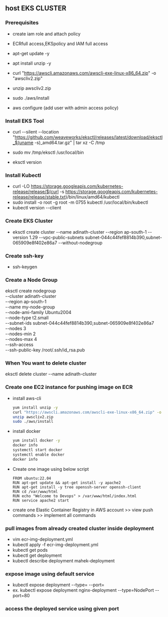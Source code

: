 ## host EKS CLUSTER 

### Prerequisites
- create iam role and attach policy
- ECRfull access,EKSpolicy and IAM full access
  
- apt-get update -y
- apt install unzip -y
- curl "https://awscli.amazonaws.com/awscli-exe-linux-x86_64.zip" -o "awscliv2.zip"
- unzip awscliv2.zip
- sudo ./aws/install
  
- aws configure (add user with admin access policy)
  
### Install EKS Tool
- curl --silent --location "https://github.com/weaveworks/eksctl/releases/latest/download/eksctl_$(uname -s)_amd64.tar.gz" | tar xz -C /tmp
  
- sudo mv /tmp/eksctl /usr/local/bin
- eksctl version

### Install Kubectl
- curl -LO https://storage.googleapis.com/kubernetes-release/release/$(curl -s https://storage.googleapis.com/kubernetes-release/release/stable.txt)/bin/linux/amd64/kubectl
- sudo install -o root -g root -m 0755 kubectl /usr/local/bin/kubectl 
- kubectl version --client

### Create EKS Cluster
- eksctl create cluster --name adinath-cluster --region ap-south-1 --version 1.29 --vpc-public-subnets subnet-044c44fef8814b390,subnet-065909e8f402e86a7 --without-nodegroup

### Create ssh-key
- ssh-keygen
  
### Create a Node Group
 eksctl create nodegroup \
  --cluster adinath-cluster \
  --region ap-south-1 \
  --name my-node-group \
  --node-ami-family Ubuntu2004 \
  --node-type t2.small \
  --subnet-ids subnet-044c44fef8814b390,subnet-065909e8f402e86a7 \
  --nodes 3 \
  --nodes-min 2 \
  --nodes-max 4 \
  --ssh-access \
  --ssh-public-key /root/.ssh/id_rsa.pub




 ### When You want to delete cluster
 eksctl delete cluster --name adinath-cluster



 ### Create one EC2 instance for pushing image on ECR
 - install aws-cli
   
    ```bash
    yum install unzip -y
    curl "https://awscli.amazonaws.com/awscli-exe-linux-x86_64.zip" -o "awscliv2.zip"
    unzip awscliv2.zip
    sudo ./aws/install
    ```
 - install docker

   ```bash
   yum install docker -y
   docker info
   systemctl start docker
   systemctl enable docker
   docker info
   ```
 - Create one image using below script
   
   ```
   FROM ubuntu:22.04
   RUN apt-get update && apt-get install -y apache2
   RUN apt-get install -y tree openssh-server openssh-client
   RUN cd /var/www/html
   RUN echo "Welcome to Devops" > /var/www/html/index.html
   RUN service apache2 start
   ```
 - create one Elastic Container Registry in AWS account >> view push commands >> implement all commands

### pull images from already created cluster inside deployment
- vim ecr-img-deployment.yml
- kubectl apply -f ecr-img-deployment.yml
- kubectl get pods
- kubectl get deployment
- kubectl describe deployment mahek-deployment


### expose image using default service
- kubectl expose deployment <deployment-name> --type=<service-type> --port=<port>
- ex. kubectl expose deployment nginx-deployment --type=NodePort --port=80

### access the deployed service using given port
 
